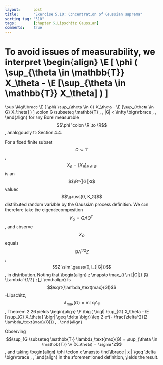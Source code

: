 ```yaml
---
layout:      post
title:       "Exercise 5.10: Concentration of Gaussian suprema"
sorting_tag: "510"
tags:        [chapter 5,Lipschitz Gaussian]
comments:    true
---
```


To avoid issues of measurability, we interpret
\begin{align}
  \E [ \phi (
    \sup\_{\theta \in \mathbb{T}} X\_\theta
    -
    \E [\sup\_{\theta \in \mathbb{T}} X\_\theta]
  ) ]
  =
  \sup \bigl\lbrace
    \E [ \phi(
      \sup\_{\theta \in G} X\_\theta
      -
      \E [\sup\_{\theta \in G} X\_\theta]
    ) ]
    \colon
    G \subseteq \mathbb{T} \, ,
    |G| < \infty
  \bigr\rbrace
  \, ,
\end{align}
for any Borel measurable $$\phi \colon \R \to \R$$, analogously to Section 4.4.

For a fixed finite subset $$G \subseteq \mathbb{T}$$,
$$X_G = [X_\theta]_{\theta \in G}$$ is an $$\R^{|G|}$$ valued
$$\gauss(0, K_G)$$ distributed random variable by the Gaussian process
definition. We can therefore take the eigendecomposition
$$K_G = Q \Lambda Q^\top$$, and observe $$X_G$$ equals $$Q \Lambda^{1/2} Z$$,
$$Z \sim \gauss(0, I_{|G|})$$, in distribution. Noting that
\begin{align}
  z \mapsto \max\_{i \in [|G|]} [Q \Lambda^{1/2} z]\_i
\end{align}
is $$\sqrt{\lambda_\text{max}(G)}$$-Lipschitz,
$$\lambda_\text{max}(G) = \max_i \Lambda_{ii}$$, Theorem 2.26 yields
\begin{align}
  \P \bigl(
    \bigl| \sup\_{G} X\_\theta - \E [\sup\_{G} X\_\theta] \bigr|
    \geq
    \delta
  \bigr)
  \leq
  2
  e^{- \frac{\delta^2}{2 \lambda_\text{max}(G)}}
  \, .
\end{align}

Observing
$$\sup_{G \subseteq \mathbb{T}} \lambda_\text{max}(G) = \sup_{\theta \in \mathbb{T}} \V (X_\theta) = \sigma^2$$, and taking
\begin{align}
  \phi
  \colon
  x
  \mapsto
  \ind \lbrace
    | x |
    \geq
    \delta
  \bigr\rbrace
  \, ,
\end{align}
in the aforementioned definition, yields the result.
